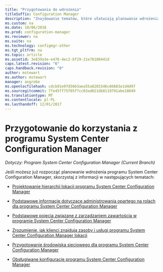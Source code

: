 ```yaml
---
title: "Przygotowania do wdrożenia"
titleSuffix: Configuration Manager
description: "Znajdowanie tematów, które ułatwiają planowanie wdrożenia programu System Center Configuration Manager."
ms.custom: na
ms.date: 10/06/2016
ms.prod: configuration-manager
ms.reviewer: na
ms.suite: na
ms.technology: configmgr-other
ms.tgt_pltfrm: na
ms.topic: article
ms.assetid: 3e839a3e-e476-4ec2-bf29-21e78180441d
caps.latest.revision: "6"
caps.handback.revision: "0"
author: mstewart
ms.author: mstewart
manager: angrobe
ms.openlocfilehash: cdcb91e97d5663aea55a8201546c66683e1d4d97
ms.sourcegitcommit: 7fe45ff75f05f7cc03ad021db8119791abe18049
ms.translationtype: MT
ms.contentlocale: pl-PL
ms.lasthandoff: 12/01/2017
---
```

# <a name="get-ready-for-system-center-configuration-manager"></a>Przygotowanie do korzystania z programu System Center Configuration Manager

*Dotyczy: Program System Center Configuration Manager (Current Branch)*

Jeśli możesz już rozpocząć planowanie wdrożenia programu System Center Configuration Manager, skorzystaj z informacji w następujących tematach:  


  -   [Projektowanie hierarchii lokacji programu System Center Configuration Manager](../../core/plan-design/hierarchy/design-a-hierarchy-of-sites.md)  

  -   [Podstawowe informacje dotyczące administrowania opartego na rolach dla programu System Center Configuration Manager](../../core/understand/fundamentals-of-role-based-administration.md)  

  -   [Podstawowe pojęcia związane z zarządzaniem zawartością w programie System Center Configuration Manager](../../core/plan-design/hierarchy/fundamental-concepts-for-content-management.md)  

  -   [Zrozumienie, jak klienci znajdują zasoby i usługi programu System Center Configuration Manager lokacji](../../core/plan-design/hierarchy/understand-how-clients-find-site-resources-and-services.md)  

-   [Przygotowanie środowiska sieciowego dla programu System Center Configuration Manager](/sccm/core/plan-design/network/configure-firewalls-ports-domains)  

-   [Obsługiwane konfiguracje programu System Center Configuration Manager](../../core/plan-design/configs/supported-configurations.md)  
